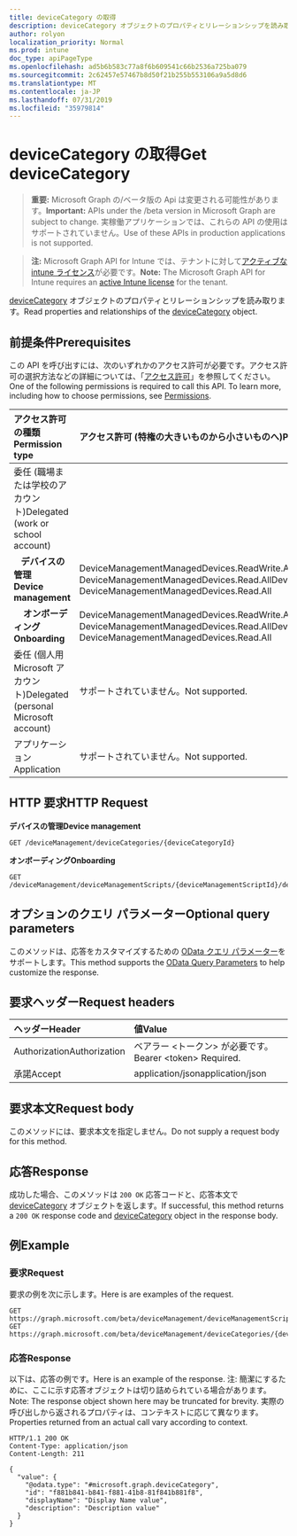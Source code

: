 ```yaml
---
title: deviceCategory の取得
description: deviceCategory オブジェクトのプロパティとリレーションシップを読み取ります。
author: rolyon
localization_priority: Normal
ms.prod: intune
doc_type: apiPageType
ms.openlocfilehash: ad5b6b583c77a8f6b609541c66b2536a725ba079
ms.sourcegitcommit: 2c62457e57467b8d50f21b255b553106a9a5d8d6
ms.translationtype: MT
ms.contentlocale: ja-JP
ms.lasthandoff: 07/31/2019
ms.locfileid: "35979814"
---
```

# <a name="get-devicecategory"></a><span data-ttu-id="b76e6-103">deviceCategory の取得</span><span class="sxs-lookup"><span data-stu-id="b76e6-103">Get deviceCategory</span></span>

> <span data-ttu-id="b76e6-104">**重要:** Microsoft Graph の/ベータ版の Api は変更される可能性があります。</span><span class="sxs-lookup"><span data-stu-id="b76e6-104">**Important:** APIs under the /beta version in Microsoft Graph are subject to change.</span></span> <span data-ttu-id="b76e6-105">実稼働アプリケーションでは、これらの API の使用はサポートされていません。</span><span class="sxs-lookup"><span data-stu-id="b76e6-105">Use of these APIs in production applications is not supported.</span></span>

> <span data-ttu-id="b76e6-106">**注:** Microsoft Graph API for Intune では、テナントに対して[アクティブな intune ライセンス](https://go.microsoft.com/fwlink/?linkid=839381)が必要です。</span><span class="sxs-lookup"><span data-stu-id="b76e6-106">**Note:** The Microsoft Graph API for Intune requires an [active Intune license](https://go.microsoft.com/fwlink/?linkid=839381) for the tenant.</span></span>

<span data-ttu-id="b76e6-107">[deviceCategory](../resources/intune-shared-devicecategory.md) オブジェクトのプロパティとリレーションシップを読み取ります。</span><span class="sxs-lookup"><span data-stu-id="b76e6-107">Read properties and relationships of the [deviceCategory](../resources/intune-shared-devicecategory.md) object.</span></span>

## <a name="prerequisites"></a><span data-ttu-id="b76e6-108">前提条件</span><span class="sxs-lookup"><span data-stu-id="b76e6-108">Prerequisites</span></span>

<span data-ttu-id="b76e6-p102">この API を呼び出すには、次のいずれかのアクセス許可が必要です。アクセス許可の選択方法などの詳細については、「[アクセス許可](/graph/permissions-reference)」を参照してください。</span><span class="sxs-lookup"><span data-stu-id="b76e6-p102">One of the following permissions is required to call this API. To learn more, including how to choose permissions, see [Permissions](/graph/permissions-reference).</span></span>

|<span data-ttu-id="b76e6-111">アクセス許可の種類</span><span class="sxs-lookup"><span data-stu-id="b76e6-111">Permission type</span></span>|<span data-ttu-id="b76e6-112">アクセス許可 (特権の大きいものから小さいものへ)</span><span class="sxs-lookup"><span data-stu-id="b76e6-112">Permissions (from most to least privileged)</span></span>|
|:---|:---|
|<span data-ttu-id="b76e6-113">委任 (職場または学校のアカウント)</span><span class="sxs-lookup"><span data-stu-id="b76e6-113">Delegated (work or school account)</span></span>||
| <span data-ttu-id="b76e6-114">&nbsp;&nbsp; **デバイスの管理**</span><span class="sxs-lookup"><span data-stu-id="b76e6-114">&nbsp; &nbsp; **Device management**</span></span> | <span data-ttu-id="b76e6-115">DeviceManagementManagedDevices.ReadWrite.All、DeviceManagementManagedDevices.Read.All</span><span class="sxs-lookup"><span data-stu-id="b76e6-115">DeviceManagementManagedDevices.ReadWrite.All, DeviceManagementManagedDevices.Read.All</span></span>|
| <span data-ttu-id="b76e6-116">&nbsp; &nbsp; **オンボーディング**</span><span class="sxs-lookup"><span data-stu-id="b76e6-116">&nbsp; &nbsp; **Onboarding**</span></span> | <span data-ttu-id="b76e6-117">DeviceManagementManagedDevices.ReadWrite.All、DeviceManagementManagedDevices.Read.All</span><span class="sxs-lookup"><span data-stu-id="b76e6-117">DeviceManagementManagedDevices.ReadWrite.All, DeviceManagementManagedDevices.Read.All</span></span>|
|<span data-ttu-id="b76e6-118">委任 (個人用 Microsoft アカウント)</span><span class="sxs-lookup"><span data-stu-id="b76e6-118">Delegated (personal Microsoft account)</span></span>|<span data-ttu-id="b76e6-119">サポートされていません。</span><span class="sxs-lookup"><span data-stu-id="b76e6-119">Not supported.</span></span>|
|<span data-ttu-id="b76e6-120">アプリケーション</span><span class="sxs-lookup"><span data-stu-id="b76e6-120">Application</span></span>|<span data-ttu-id="b76e6-121">サポートされていません。</span><span class="sxs-lookup"><span data-stu-id="b76e6-121">Not supported.</span></span>|

## <a name="http-request"></a><span data-ttu-id="b76e6-122">HTTP 要求</span><span class="sxs-lookup"><span data-stu-id="b76e6-122">HTTP Request</span></span>

<span data-ttu-id="b76e6-123">**デバイスの管理**</span><span class="sxs-lookup"><span data-stu-id="b76e6-123">**Device management**</span></span>

<!-- {
  "blockType": "ignored"
}
-->
``` http
GET /deviceManagement/deviceCategories/{deviceCategoryId}
```

<span data-ttu-id="b76e6-124">**オンボーディング**</span><span class="sxs-lookup"><span data-stu-id="b76e6-124">**Onboarding**</span></span>

<!-- {
  "blockType": "ignored"
}
-->
``` http
GET /deviceManagement/deviceManagementScripts/{deviceManagementScriptId}/deviceRunStates/{deviceManagementScriptDeviceStateId}/managedDevice/deviceCategory
```

## <a name="optional-query-parameters"></a><span data-ttu-id="b76e6-125">オプションのクエリ パラメーター</span><span class="sxs-lookup"><span data-stu-id="b76e6-125">Optional query parameters</span></span>

<span data-ttu-id="b76e6-126">このメソッドは、応答をカスタマイズするための [OData クエリ パラメーター](https://developer.microsoft.com/graph/docs/concepts/query_parameters)をサポートします。</span><span class="sxs-lookup"><span data-stu-id="b76e6-126">This method supports the [OData Query Parameters](https://developer.microsoft.com/graph/docs/concepts/query_parameters) to help customize the response.</span></span>

## <a name="request-headers"></a><span data-ttu-id="b76e6-127">要求ヘッダー</span><span class="sxs-lookup"><span data-stu-id="b76e6-127">Request headers</span></span>

|<span data-ttu-id="b76e6-128">ヘッダー</span><span class="sxs-lookup"><span data-stu-id="b76e6-128">Header</span></span>|<span data-ttu-id="b76e6-129">値</span><span class="sxs-lookup"><span data-stu-id="b76e6-129">Value</span></span>|
|:---|:---|
|<span data-ttu-id="b76e6-130">Authorization</span><span class="sxs-lookup"><span data-stu-id="b76e6-130">Authorization</span></span>|<span data-ttu-id="b76e6-131">ベアラー &lt;トークン&gt; が必要です。</span><span class="sxs-lookup"><span data-stu-id="b76e6-131">Bearer &lt;token&gt; Required.</span></span>|
|<span data-ttu-id="b76e6-132">承諾</span><span class="sxs-lookup"><span data-stu-id="b76e6-132">Accept</span></span>|<span data-ttu-id="b76e6-133">application/json</span><span class="sxs-lookup"><span data-stu-id="b76e6-133">application/json</span></span>|

## <a name="request-body"></a><span data-ttu-id="b76e6-134">要求本文</span><span class="sxs-lookup"><span data-stu-id="b76e6-134">Request body</span></span>

<span data-ttu-id="b76e6-135">このメソッドには、要求本文を指定しません。</span><span class="sxs-lookup"><span data-stu-id="b76e6-135">Do not supply a request body for this method.</span></span>

## <a name="response"></a><span data-ttu-id="b76e6-136">応答</span><span class="sxs-lookup"><span data-stu-id="b76e6-136">Response</span></span>

<span data-ttu-id="b76e6-137">成功した場合、このメソッドは `200 OK` 応答コードと、応答本文で [deviceCategory](../resources/intune-shared-devicecategory.md) オブジェクトを返します。</span><span class="sxs-lookup"><span data-stu-id="b76e6-137">If successful, this method returns a `200 OK` response code and [deviceCategory](../resources/intune-shared-devicecategory.md) object in the response body.</span></span>

## <a name="example"></a><span data-ttu-id="b76e6-138">例</span><span class="sxs-lookup"><span data-stu-id="b76e6-138">Example</span></span>

### <a name="request"></a><span data-ttu-id="b76e6-139">要求</span><span class="sxs-lookup"><span data-stu-id="b76e6-139">Request</span></span>

<span data-ttu-id="b76e6-140">要求の例を次に示します。</span><span class="sxs-lookup"><span data-stu-id="b76e6-140">Here is are examples of the request.</span></span>

``` http
GET https://graph.microsoft.com/beta/deviceManagement/deviceManagementScripts/{deviceManagementScriptId}/deviceRunStates/{deviceManagementScriptDeviceStateId}/managedDevice/deviceCategory
GET https://graph.microsoft.com/beta/deviceManagement/deviceCategories/{deviceCategoryId}
```

### <a name="response"></a><span data-ttu-id="b76e6-141">応答</span><span class="sxs-lookup"><span data-stu-id="b76e6-141">Response</span></span>

<span data-ttu-id="b76e6-142">以下は、応答の例です。</span><span class="sxs-lookup"><span data-stu-id="b76e6-142">Here is an example of the response.</span></span> <span data-ttu-id="b76e6-143">注: 簡潔にするために、ここに示す応答オブジェクトは切り詰められている場合があります。</span><span class="sxs-lookup"><span data-stu-id="b76e6-143">Note: The response object shown here may be truncated for brevity.</span></span> <span data-ttu-id="b76e6-144">実際の呼び出しから返されるプロパティは、コンテキストに応じて異なります。</span><span class="sxs-lookup"><span data-stu-id="b76e6-144">Properties returned from an actual call vary according to context.</span></span>

``` http
HTTP/1.1 200 OK
Content-Type: application/json
Content-Length: 211

{
  "value": {
    "@odata.type": "#microsoft.graph.deviceCategory",
    "id": "f881b841-b841-f881-41b8-81f841b881f8",
    "displayName": "Display Name value",
    "description": "Description value"
  }
}
```



